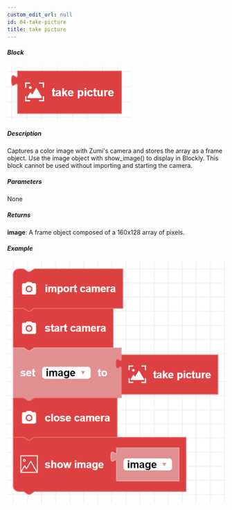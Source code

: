 ```yaml
---
custom_edit_url: null
id: 04-take-picture
title: take picture
---
```


##### Block

![take picture block image](take_picture.png)

##### Description

Captures a color image with Zumi's camera and stores the array as a frame object. Use the image object with show_image() to display in Blockly. This block cannot be used without importing and starting the camera.

##### Parameters

None 

##### Returns

**image**: A frame object composed of a 160x128 array of pixels.

##### Example

![take picture example](show_image_example.png)
